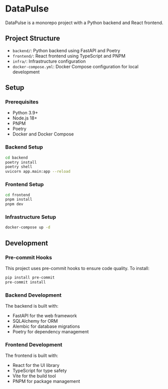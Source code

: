 # DataPulse

DataPulse is a monorepo project with a Python backend and React frontend.

## Project Structure

- `backend/`: Python backend using FastAPI and Poetry
- `frontend/`: React frontend using TypeScript and PNPM
- `infra/`: Infrastructure configuration
- `docker-compose.yml`: Docker Compose configuration for local development

## Setup

### Prerequisites

- Python 3.9+
- Node.js 18+
- PNPM
- Poetry
- Docker and Docker Compose

### Backend Setup

```bash
cd backend
poetry install
poetry shell
uvicorn app.main:app --reload
```

### Frontend Setup

```bash
cd frontend
pnpm install
pnpm dev
```

### Infrastructure Setup

```bash
docker-compose up -d
```

## Development

### Pre-commit Hooks

This project uses pre-commit hooks to ensure code quality. To install:

```bash
pip install pre-commit
pre-commit install
```

### Backend Development

The backend is built with:
- FastAPI for the web framework
- SQLAlchemy for ORM
- Alembic for database migrations
- Poetry for dependency management

### Frontend Development

The frontend is built with:
- React for the UI library
- TypeScript for type safety
- Vite for the build tool
- PNPM for package management
